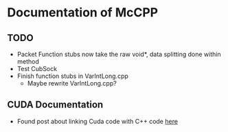 # Documentation of McCPP

## TODO
- Packet Function stubs now take the raw void*, data splitting done within method
- Test CubSock
- Finish function stubs in VarIntLong.cpp
    - Maybe rewrite VarIntLong.cpp?



## CUDA Documentation
- Found post about linking Cuda code with C++ code [here](https://stackoverflow.com/questions/9421108/how-can-i-compile-cuda-code-then-link-it-to-a-c-project)
